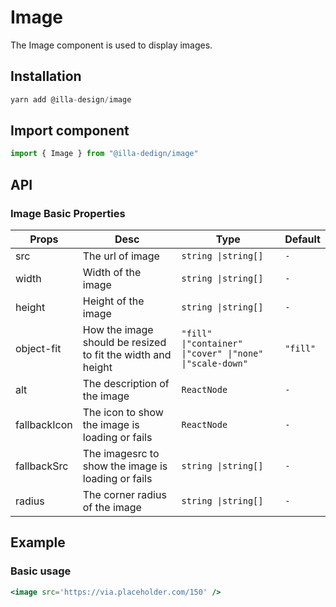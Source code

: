 # Image

The Image component is used to  display images.

## Installation

```jsx
yarn add @illa-design/image
```

## Import component

```jsx
import { Image } from "@illa-dedign/image"
```

## API

### Image Basic Properties

| Props        | Desc                                                        | Type                                                       | Default  |
| ------------ | ----------------------------------------------------------- | ---------------------------------------------------------- | -------- |
| src          | The url of image                                            | `string \|string[]`                                        | `-`      |
| width        | Width of the image                                          | `string \|string[]`                                        | `-`      |
| height       | Height of the image                                         | `string \|string[]`                                        | `-`      |
| object-fit   | How the image should be resized to fit the width and height | `"fill" \|"container" \|"cover" \|"none" \|"scale-down"  ` | `"fill"` |
| alt          | The description of the image                                | `ReactNode`                                                | `-`      |
| fallbackIcon | The icon to show the image is loading or fails              | `ReactNode`                                                | `-`      |
| fallbackSrc  | The imagesrc to show the image is loading or fails          | `string \|string[]`                                        | `-`      |
| radius       | The corner radius of the image                              | `string \|string[]`                                        | `-`      |

## Example

### Basic usage

```jsx
<image src='https://via.placeholder.com/150' />
```

### 

